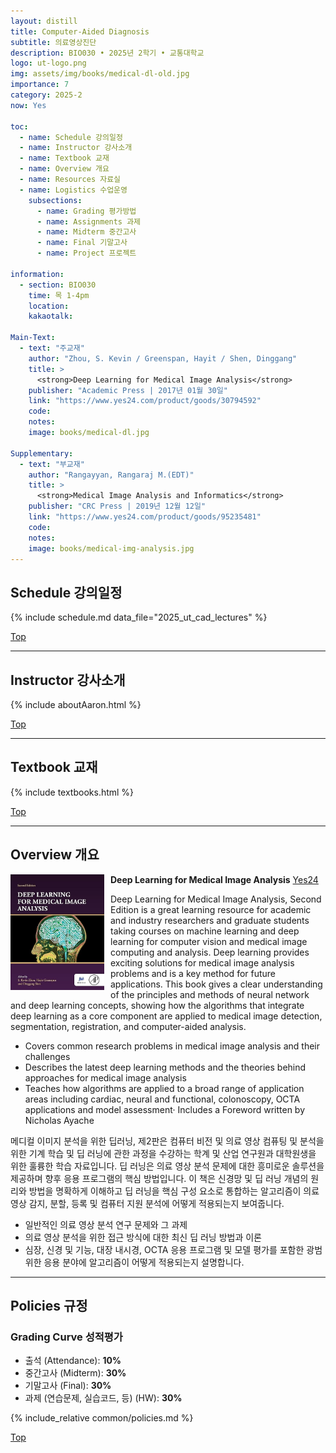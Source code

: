 ```yaml
---
layout: distill
title: Computer-Aided Diagnosis
subtitle: 의료영상진단
description: BIO030 • 2025년 2학기 • 교통대학교
logo: ut-logo.png
img: assets/img/books/medical-dl-old.jpg
importance: 7
category: 2025-2
now: Yes

toc:
  - name: Schedule 강의일정
  - name: Instructor 강사소개
  - name: Textbook 교재
  - name: Overview 개요
  - name: Resources 자료실
  - name: Logistics 수업운영
    subsections:
      - name: Grading 평가방법
      - name: Assignments 과제
      - name: Midterm 중간고사
      - name: Final 기말고사
      - name: Project 프로젝트

information:
  - section: BIO030
    time: 목 1-4pm
    location:
    kakaotalk:

Main-Text:
  - text: "주교재"
    author: "Zhou, S. Kevin / Greenspan, Hayit / Shen, Dinggang"
    title: >
      <strong>Deep Learning for Medical Image Analysis</strong>
    publisher: "Academic Press | 2017년 01월 30일"
    link: "https://www.yes24.com/product/goods/30794592"
    code:
    notes:
    image: books/medical-dl.jpg

Supplementary:
  - text: "부교재"
    author: "Rangayyan, Rangaraj M.(EDT)"
    title: >
      <strong>Medical Image Analysis and Informatics</strong>
    publisher: "CRC Press | 2019년 12월 12일"
    link: "https://www.yes24.com/product/goods/95235481"
    code:
    notes:
    image: books/medical-img-analysis.jpg
---
```


## Schedule 강의일정

{% include schedule.md data_file="2025_ut_cad_lectures" %}

<a class="btncv" href="#">Top</a>

---

## Instructor 강사소개

{% include aboutAaron.html %}

<a class="btncv" href="#">Top</a>

---

## Textbook 교재

{% include textbooks.html %}

<a class="btncv" href="#">Top</a>

---

## Overview 개요

<img style="float: left; width: 150px; margin: 0 10px 10px 0;" src="/assets/img/books/medical-dl.jpg" />

<strong>Deep Learning for Medical Image Analysis</strong> <a href="https://www.yes24.com/product/goods/30794592">Yes24</a>

Deep Learning for Medical Image Analysis, Second Edition is a great learning resource for academic and industry researchers and graduate students taking courses on machine learning and deep learning for computer vision and medical image computing and analysis. Deep learning provides exciting solutions for medical image analysis problems and is a key method for future applications. This book gives a clear understanding of the principles and methods of neural network and deep learning concepts, showing how the algorithms that integrate deep learning as a core component are applied to medical image detection, segmentation, registration, and computer-aided analysis.

- Covers common research problems in medical image analysis and their challenges
- Describes the latest deep learning methods and the theories behind approaches for medical image analysis
- Teaches how algorithms are applied to a broad range of application areas including cardiac, neural and functional, colonoscopy, OCTA applications and model assessment· Includes a Foreword written by Nicholas Ayache

메디컬 이미지 분석을 위한 딥러닝, 제2판은 컴퓨터 비전 및 의료 영상 컴퓨팅 및 분석을 위한 기계 학습 및 딥 러닝에 관한 과정을 수강하는 학계 및 산업 연구원과 대학원생을 위한 훌륭한 학습 자료입니다. 딥 러닝은 의료 영상 분석 문제에 대한 흥미로운 솔루션을 제공하며 향후 응용 프로그램의 핵심 방법입니다. 이 책은 신경망 및 딥 러닝 개념의 원리와 방법을 명확하게 이해하고 딥 러닝을 핵심 구성 요소로 통합하는 알고리즘이 의료 영상 감지, 분할, 등록 및 컴퓨터 지원 분석에 어떻게 적용되는지 보여줍니다.

- 일반적인 의료 영상 분석 연구 문제와 그 과제
- 의료 영상 분석을 위한 접근 방식에 대한 최신 딥 러닝 방법과 이론
- 심장, 신경 및 기능, 대장 내시경, OCTA 응용 프로그램 및 모델 평가를 포함한 광범위한 응용 분야에 알고리즘이 어떻게 적용되는지 설명합니다.

---

## Policies 규정

### Grading Curve 성적평가

- 출석 (Attendance): **10%**
- 중간고사 (Midterm): **30%**
- 기말고사 (Final): **30%**
- 과제 (연습문제, 실습코드, 등) (HW): **30%**

{% include_relative common/policies.md %}

<a class="btncv" href="#">Top</a>
